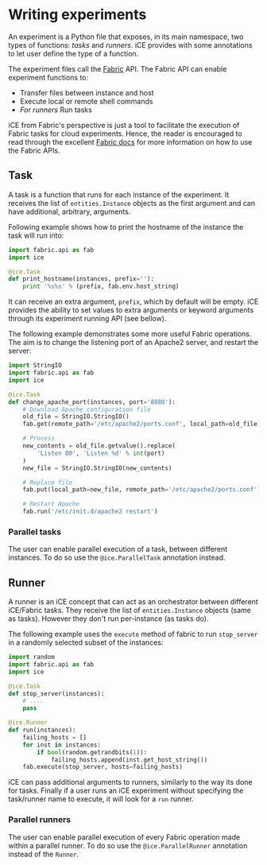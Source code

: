 # Writing experiments

An experiment is a Python file that exposes, in its main namespace, two types
of functions: _tasks_ and _runners_. iCE provides with some annotations to let
user define the type of a function.

The experiment files call the [Fabric](http://www.fabfile.org/) API. The Fabric
API can enable experiment functions to:

* Transfer files between instance and host
* Execute local or remote shell commands
* _For runners_ Run tasks

iCE from Fabric's perspective is just a tool to facilitate the execution of
Fabric tasks for cloud experiments. Hence, the reader is encouraged to read
through the excellent [Fabric docs](http://docs.fabfile.org) for more
information on how to use the Fabric APIs.

## Task

A task is a function that runs for each instance of the experiment. It receives
the list of `entities.Instance` objects as the first argument and can have
additional, arbitrary, arguments.

Following example shows how to print the hostname of the instance the task will
run into:

```python
import fabric.api as fab
import ice

@ice.Task
def print_hostname(instances, prefix=''):
    print '%s%s' % (prefix, fab.env.host_string)
```

It can receive an extra argument, `prefix`, which by default will be empty.
iCE provides the ability to set values to extra arguments or keyword arguments
through its experiment running API (see bellow).

The following example demonstrates some more useful Fabric operations. The aim
is to change the listening port of an Apache2 server, and restart the server:

```python
import StringIO
import fabric.api as fab
import ice

@ice.Task
def change_apache_port(instances, port='8080'):
    # Download Apache configuration file
    old_file = StringIO.StringIO()
    fab.get(remote_path='/etc/apache2/ports.conf', local_path=old_file)

    # Process
    new_contents = old_file.getvalue().replace(
        'Listen 80', 'Listen %d' % int(port)
    )
    new_file = StringIO.StringIO(new_contents)

    # Replace file
    fab.put(local_path=new_file, remote_path='/etc/apache2/ports.conf')

    # Restart Apache
    fab.run('/etc/init.d/apache2 restart')
```

### Parallel tasks

The user can enable parallel execution of a task, between different instances.
To do so use the `@ice.ParallelTask` annotation instead.

## Runner

A runner is an iCE concept that can act as an orchestrator between different
iCE/Fabric tasks. They receive the list of `entities.Instance` objects (same as
tasks). However they don't run per-instance (as tasks do).

The following example uses the `execute` method of fabric to run `stop_server`
in a randomly selected subset of the instances:

```python
import random
import fabric.api as fab
import ice

@ice.Task
def stop_server(instances):
    # ....
    pass

@ice.Runner
def run(instances):
    failing_hosts = []
    for inst in instances:
        if bool(random.getrandbits(1)):
            failing_hosts.append(inst.get_host_string())
    fab.execute(stop_server, hosts=failing_hosts)
```

iCE can pass additional arguments to runners, similarly to the way its done for
tasks. Finally if a user runs an iCE experiment without specifying the
task/runner name to execute, it will look for a `run` runner.

### Parallel runners

The user can enable parallel execution of every Fabric operation made within a
parallel runner. To do so use the `@ice.ParallelRunner` annotation instead of
the `Runner`.
